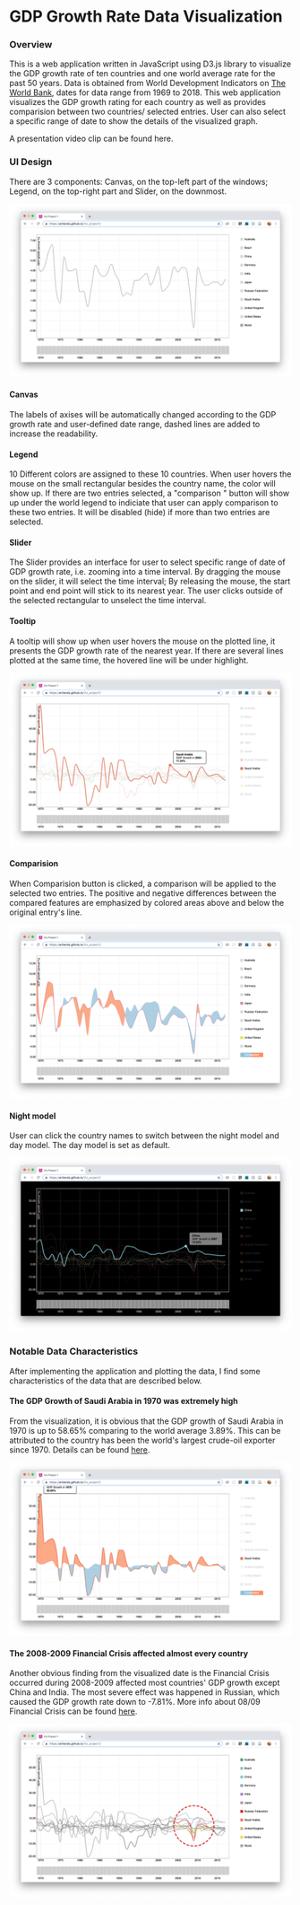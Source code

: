 # GDP Growth Rate Data Visualization

### Overview

This is a web application written in JavaScript using D3.js library to visualize the GDP growth rate of ten countries and one world average rate for the past 50 years. Data is obtained from World Development Indicators on [The World Bank](https://datacatalog.worldbank.org/dataset/world-development-indicators), dates for data range from 1969 to 2018. This web application visualizes the GDP growth rating for each country as well as provides comparision between two countries/ selected entries. User can also select a specific range of date to show the details of the visualized graph. 

A presentation video clip can be found here. 

### UI Design

There are 3 components: Canvas, on the top-left part of the windows; Legend, on the top-right part and Slider, on the downmost.

![](https://github.com/Artlands/Viz_project1/blob/master/img/ui.png)

#### Canvas

The labels of axises will be automatically changed according to the GDP growth rate and user-defined date range, dashed lines are added to increase the readability. 

#### Legend

10 Different colors are assigned to these 10 countries. When user hovers the mouse on the small rectangular besides the country name, the color will show up. If there are two entries selected, a "comparison " button will show up under the world legend to indiciate that user can apply comparison to these two entries. It will be disabled (hide) if more than two entries are selected.

#### Slider

The Slider provides an interface for user to select specific range of date of GDP growth rate, i.e. zooming into a time interval. By dragging  the mouse on the slider, it will select the time interval; By releasing the mouse, the start point and end point will stick to its nearest year. The user clicks outside of the selected rectangular to unselect the time interval.

#### Tooltip

A tooltip will show up when user hovers the mouse on the plotted line, it presents the GDP growth rate of the nearest year. If there are several lines plotted at the same time, the hovered line will be under highlight.

![](https://github.com/Artlands/Viz_project1/blob/master/img/tooltip.png)

#### Comparision

When Comparision button is clicked, a comparison will be applied to the selected two entries. The positive and negative differences between the compared features are emphasized by colored areas above and below the original entry's line.

![](https://github.com/Artlands/Viz_project1/blob/master/img/cmp.png)

#### Night model

User can click the country names to switch between the night model and day model. The day model is set as default.

![](https://github.com/Artlands/Viz_project1/blob/master/img/night.png)

### Notable Data Characteristics

After implementing the application and plotting the data, I find some characteristics of the data that are described below.

#### The GDP Growth of Saudi Arabia in 1970 was extremely high

From the visualization, it is obvious that the GDP growth of Saudi Arabia in 1970 is up to 58.65% comparing to the world average 3.89%. This can be attributed to the country has been the world's largest crude-oil exporter since 1970. Details can be found [here]( https://fanack.com/saudi-arabia/economy/).

![](https://github.com/Artlands/Viz_project1/blob/master/img/saudi.png)

#### The 2008-2009 Financial Crisis affected almost every country

Another obvious finding from the visualized date is the Financial Crisis occurred during 2008-2009 affected most countries' GDP growth except China and India. The most severe effect was happened in Russian, which caused the GDP growth rate down to -7.81%. More info about 08/09 Financial Crisis can be found [here]( https://www.thebalance.com/2008-financial-crisis-3305679).

![](https://github.com/Artlands/Viz_project1/blob/master/img/fincirs_copy.png)
